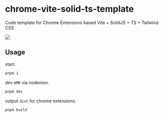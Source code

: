 # chrome-vite-solid-ts-template

Code template for Chrome Extensions based Vite + SolidJS + TS + Tailwind CSS

![](https://skillicons.dev/icons?i=vite,solidjs,ts,tailwindcss)

## Usage

start.
```sh
pnpm i 
```

dev `HMR` via nodemon.
```sh
pnpm dev
```

output `dist` for chrome extensions.
```sh
pnpm build
```
